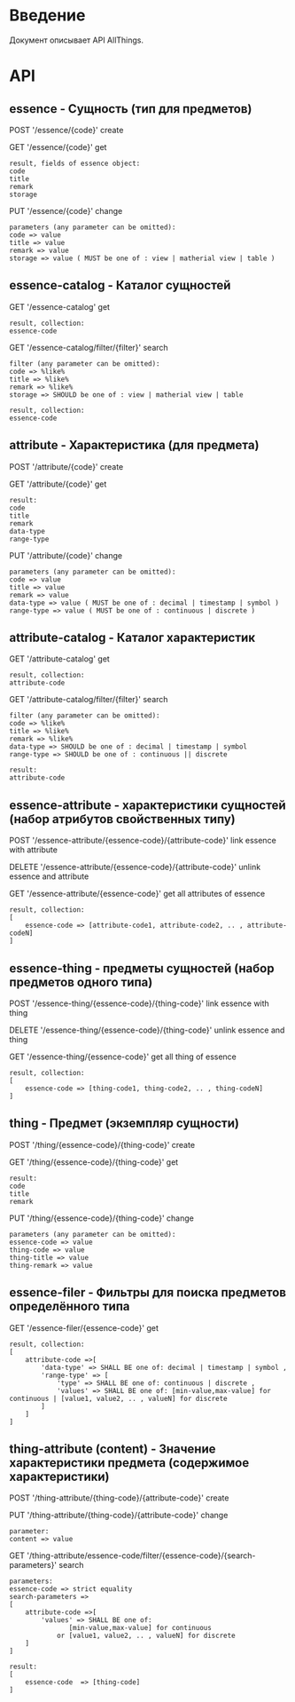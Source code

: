# Введение

Документ описывает API AllThings.

# API

## essence - Сущность (тип для предметов)

POST '/essence/{code}' create

GET '/essence/{code}' get
```
result, fields of essence object:
code
title
remark
storage
```
PUT '/essence/{code}' change
```
parameters (any parameter can be omitted):
code => value
title => value
remark => value
storage => value ( MUST be one of : view | matherial view | table )
```
## essence-catalog - Каталог сущностей

GET '/essence-catalog' get
```
result, collection:
essence-code
```
GET '/essence-catalog/filter/{filter}' search
```
filter (any parameter can be omitted):
code => %like%
title => %like%
remark => %like%
storage => SHOULD be one of : view | matherial view | table

result, collection:
essence-code
```
## attribute - Характеристика (для предмета)

POST '/attribute/{code}' create

GET '/attribute/{code}' get
```
result:
code
title
remark
data-type
range-type
```
PUT '/attribute/{code}' change
```
parameters (any parameter can be omitted):
code => value
title => value
remark => value
data-type => value ( MUST be one of : decimal | timestamp | symbol )
range-type => value ( MUST be one of : continuous | discrete )
```
## attribute-catalog - Каталог характеристик

GET '/attribute-catalog' get
```
result, collection:
attribute-code
```
GET '/attribute-catalog/filter/{filter}' search
```
filter (any parameter can be omitted):
code => %like%
title => %like%
remark => %like%
data-type => SHOULD be one of : decimal | timestamp | symbol
range-type => SHOULD be one of : continuous || discrete

result:
attribute-code
```
## essence-attribute - характеристики сущностей (набор атрибутов свойственных типу)

POST '/essence-attribute/{essence-code}/{attribute-code}' link essence with attribute

DELETE '/essence-attribute/{essence-code}/{attribute-code}' unlink essence and attribute

GET '/essence-attribute/{essence-code}' get all attributes of essence
```
result, collection:
[
    essence-code => [attribute-code1, attribute-code2, .. , attribute-codeN]
]
```
## essence-thing - предметы сущностей (набор предметов одного типа)

POST '/essence-thing/{essence-code}/{thing-code}' link essence with thing

DELETE '/essence-thing/{essence-code}/{thing-code}' unlink essence and thing

GET '/essence-thing/{essence-code}' get all thing of essence
```
result, collection:
[
    essence-code => [thing-code1, thing-code2, .. , thing-codeN]
]
``` 
## thing - Предмет (экземпляр сущности)

POST '/thing/{essence-code}/{thing-code}' create

GET '/thing/{essence-code}/{thing-code}' get
```
result:
code
title
remark
```
PUT '/thing/{essence-code}/{thing-code}' change
```
parameters (any parameter can be omitted):
essence-code => value
thing-code => value
thing-title => value
thing-remark => value
```

## essence-filer - Фильтры для поиска предметов определённого типа

GET '/essence-filer/{essence-code}' get
```
result, collection:
[
    attribute-code =>[
        'data-type' => SHALL BE one of: decimal | timestamp | symbol ,
        'range-type' => [
            'type' => SHALL BE one of: continuous | discrete ,
            'values' => SHALL BE one of: [min-value,max-value] for continuous | [value1, value2, .. , valueN] for discrete
        ]
    ]
] 
```
## thing-attribute (content) - Значение характеристики предмета (содержимое характеристики)

POST '/thing-attribute/{thing-code}/{attribute-code}' create

PUT '/thing-attribute/{thing-code}/{attribute-code}' change
```
parameter:
content => value 
```
GET '/thing-attribute/essence-code/filter/{essence-code}/{search-parameters}' search
```
parameters:
essence-code => strict equality
search-parameters => 
[
    attribute-code =>[
        'values' => SHALL BE one of:
               [min-value,max-value] for continuous 
            or [value1, value2, .. , valueN] for discrete
    ]
] 

result:
[ 
    essence-code  => [thing-code]
]
```
